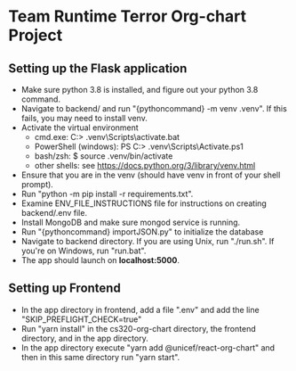 # Team Runtime Terror Org-chart Project

## Setting up the Flask application

* Make sure python 3.8 is installed, and figure out your python 3.8 command.
* Navigate to backend/ and run "{pythoncommand} -m venv .venv". If this fails, you may need to install venv.
* Activate the virtual environment
    - cmd.exe: C:\> .venv\Scripts\activate.bat
    - PowerShell (windows): PS C:\> .venv\Scripts\Activate.ps1
    - bash/zsh: $ source .venv/bin/activate
    - other shells: see https://docs.python.org/3/library/venv.html
* Ensure that you are in the venv (should have venv in front of your shell prompt).
* Run "python -m pip install -r requirements.txt".
* Examine ENV_FILE_INSTRUCTIONS file for instructions on creating backend/.env file.
* Install MongoDB and make sure mongod service is running.
* Run "{pythoncommand} importJSON.py" to initialize the database
* Navigate to backend directory. If you are using Unix, run "./run.sh". If you're on Windows, run "run.bat".
* The app should launch on **localhost:5000**.



## Setting up Frontend

* In the app directory in frontend, add a file ".env" and add the line "SKIP_PREFLIGHT_CHECK=true"
* Run "yarn install" in the cs320-org-chart directory, the frontend directory, and in the app directory.
* In the app directory execute "yarn add @unicef/react-org-chart" and then in this same directory run "yarn start".


